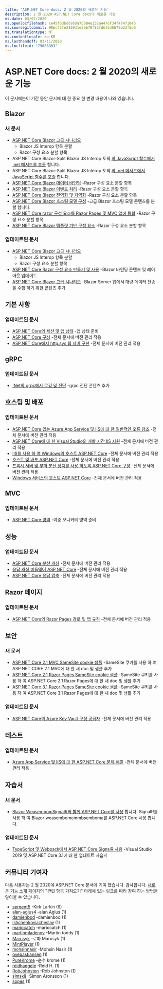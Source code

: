 ```yaml
---
title: 'ASP.NET Core docs: 2 월 2020의 새로운 기능'
description: 2 월 2020 ASP.NET Core docs의 새로운 기능
ms.date: 03/02/2020
ms.openlocfilehash: ce45f63bdd9b8a75584e132a4476f34f47471045
ms.sourcegitcommit: 98bcf5fe210931e3eb70f82fd675d8679b33f5d6
ms.translationtype: MT
ms.contentlocale: ko-KR
ms.lasthandoff: 03/11/2020
ms.locfileid: "79083393"
---
```

# <a name="aspnet-core-docs-whats-new-for-february-2020"></a>ASP.NET Core docs: 2 월 2020의 새로운 기능

이 문서에는이 기간 동안 문서에 대 한 중요 한 변경 내용이 나와 있습니다.

## <a name="blazor"></a>Blazor

### <a name="new-articles"></a>새 문서

- [ASP.NET Core Blazor 고급 시나리오](../blazor/advanced-scenarios.md)
  - Blazor JS Interop 항목 분할
  - Razor 구성 요소 분할 항목
- ASP.NET Core Blazor-Split Blazor JS Interop 토픽 [의 JavaScript 함수에서 .net 메서드를 호출](../blazor/call-dotnet-from-javascript.md) 합니다.
- ASP.NET Core Blazor-Split Blazor JS Interop 토픽 [의 .net 메서드에서 JavaScript 함수를 호출](../blazor/call-javascript-from-dotnet.md) 합니다.
- [ASP.NET Core Blazor 데이터 바인딩](../blazor/data-binding.md) -Razor 구성 요소 분할 항목
- [ASP.NET Core Blazor 이벤트 처리](../blazor/event-handling.md) -Razor 구성 요소 분할 항목
- [ASP.NET Core Blazor 전역화 및 지역화](../blazor/globalization-localization.md) -Razor 구성 요소 분할 항목
- [ASP.NET Core Blazor 호스팅 모델 구성](../blazor/hosting-model-configuration.md) -고급 Blazor 호스팅 모델 콘텐츠를 분할 합니다.
- [ASP.NET Core razor 구성 요소를 Razor Pages 및 MVC 앱에 통합](../blazor/integrate-components.md) -Razor 구성 요소 분할 항목
- [ASP.NET Core Blazor 템플릿 기반 구성 요소](../blazor/templated-components.md) -Razor 구성 요소 분할 항목

### <a name="updated-articles"></a>업데이트된 문서

- [ASP.NET Core Blazor 고급 시나리오](../blazor/advanced-scenarios.md)
  - Blazor JS Interop 항목 분할
  - Razor 구성 요소 분할 항목
- [ASP.NET Core Razor 구성 요소 만들기 및 사용](../blazor/components.md) -Blazor 바인딩 콘텐츠 및 레이아웃 업데이트
- [ASP.NET Core Blazor 고급 시나리오](../blazor/advanced-scenarios.md) -Blazor Server 앱에서 대량 데이터 전송을 수행 하기 위한 콘텐츠 추가

## <a name="fundamentals"></a>기본 사항

### <a name="updated-articles"></a>업데이트된 문서

- [ASP.NET Core의 세션 및 앱 상태](../fundamentals/app-state.md) -앱 상태 준비
- [ASP.NET Core 구성](../fundamentals/configuration/index.md) -전체 문서에 버전 관리 적용
- [ASP.NET Core에서 http.sys 웹 서버 구현](../fundamentals/servers/httpsys.md) -전체 문서에 버전 관리 적용

## <a name="grpc"></a>gRPC

### <a name="updated-articles"></a>업데이트된 문서

- [.Net의 grpc에서 로깅 및 진단](../grpc/diagnostics.md) -grpc 진단 콘텐츠 추가

## <a name="hosting-and-deployment"></a>호스팅 및 배포

### <a name="updated-articles"></a>업데이트된 문서

- [ASP.NET Core 있는 Azure App Service 및 IIS에 대 한 일반적인 오류 참조](../host-and-deploy/azure-iis-errors-reference.md) -전체 문서에 버전 관리 적용
- [ASP.NET Core에 대 한 Visual Studio의 개발 시간 IIS 지원](../host-and-deploy/iis/development-time-iis-support.md) -전체 문서에 버전 관리 적용
- [IIS를 사용 하 여 Windows의 호스트 ASP.NET Core](../host-and-deploy/iis/index.md) -전체 문서에 버전 관리 적용
- [호스트 및 배포 ASP.NET Core](../host-and-deploy/index.md) -전체 문서에 버전 관리 적용
- [프록시 서버 및 부하 분산 장치를 사용 하도록 ASP.NET Core 구성](../host-and-deploy/proxy-load-balancer.md) -전체 문서에 버전 관리 적용
- [Windows 서비스의 호스트 ASP.NET Core](../host-and-deploy/windows-service.md) -전체 문서에 버전 관리 적용

## <a name="mvc"></a>MVC

### <a name="updated-articles"></a>업데이트된 문서

- [ASP.NET Core 영역](../mvc/controllers/areas.md) -이중 모니커의 영역 준비

## <a name="performance"></a>성능

### <a name="updated-articles"></a>업데이트된 문서

- [ASP.NET Core 분산 캐싱](../performance/caching/distributed.md) -전체 문서에 버전 관리 적용
- [응답 캐싱 미들웨어 ASP.NET Core](../performance/caching/middleware.md) -전체 문서에 버전 관리 적용
- [ASP.NET Core 응답 압축](../performance/response-compression.md) -전체 문서에 버전 관리 적용

## <a name="razor-pages"></a>Razor 페이지

### <a name="updated-articles"></a>업데이트된 문서

- [ASP.NET Core의 Razor Pages 경로 및 앱 규칙](../razor-pages/razor-pages-conventions.md) -전체 문서에 버전 관리 적용

## <a name="security"></a>보안

### <a name="new-articles"></a>새 문서

- [ASP.NET Core 2.1 MVC SameSite cookie 샘플](../security/samesite/mvc21.md) -SameSite 쿠키를 사용 하 여 ASP.NET CORE 2.1 MVC에 대 한 새 doc 및 샘플 추가
- [ASP.NET Core 2.1 Razor Pages SameSite cookie 샘플](../security/samesite/rp21.md) -SameSite 쿠키를 사용 하 여 ASP.NET Core 2.1 Razor Pages에 대 한 새 doc 및 샘플 추가
- [ASP.NET Core 3.1 Razor Pages SameSite cookie 샘플](../security/samesite/rp31.md) -SameSite 쿠키를 사용 하 여 ASP.NET Core 3.1 Razor Pages에 대 한 새 doc 및 샘플 추가

### <a name="updated-articles"></a>업데이트된 문서

- [ASP.NET Core의 Azure Key Vault 구성 공급자](../security/key-vault-configuration.md) -전체 문서에 버전 관리 적용

## <a name="testing"></a>테스트

### <a name="updated-articles"></a>업데이트된 문서

- [Azure App Service 및 IIS에 대 한 ASP.NET Core 문제 해결](../test/troubleshoot-azure-iis.md) -전체 문서에 버전 관리 적용

## <a name="tutorials"></a>자습서

### <a name="new-articles"></a>새 문서

- [Blazor WeasembomSignalR와 함께 ASP.NET Core를 사용](../tutorials/signalr-blazor-webassembly.md) 합니다. SignalR를 사용 하 여 Blazor weasembomommbsemboma를 ASP.NET Core 사용 합니다.

### <a name="updated-articles"></a>업데이트된 문서

- [TypeScript 및 Webpack에서 ASP.NET Core SignalR 사용](../tutorials/signalr-typescript-webpack.md) -Visual Studio 2019 및 ASP.NET Core 3.1에 대 한 업데이트 자습서

## <a name="community-contributors"></a>커뮤니티 기여자

다음 사용자는 2 월 2020에 ASP.NET Core 문서에 기여 했습니다. 감사합니다. [새로운 기능 소개 페이지](index.yml)의 "관련 항목 가져오기" 아래에 있는 링크를 따라 참여 하는 방법을 알아볼 수 있습니다.

- [serpent5](https://github.com/serpent5) -Kirk Larkin (6)
- [alan-agius4](https://github.com/alan-agius4) -alan Agius (1)
- [damienbod](https://github.com/damienbod) -damienbod (1)
- [ishchenkoviacheslav](https://github.com/ishchenkoviacheslav) (1)
- [mariocatch](https://github.com/mariocatch) -mariocatch (1)
- [martinmladenov](https://github.com/martinmladenov) -Martin toddy (1)
- [Marusyk](https://github.com/Marusyk) -로마 Marusyk (1)
- [MintPlayer](https://github.com/MintPlayer) (1)
- [mohsinnasir](https://github.com/mohsinnasir) -Mohsin Nasir (1)
- [ovebastiansen](https://github.com/ovebastiansen) (1)
- [PureKrome](https://github.com/PureKrome) -순수 krome (1)
- [reidhaegele](https://github.com/reidhaegele) -Reid H. (1)
- [RobJohnston](https://github.com/RobJohnston) -Rob Johnston (1)
- [simskij](https://github.com/simskij) -Simon Aronsson (1)
- [sopes](https://github.com/sopes) (1)
